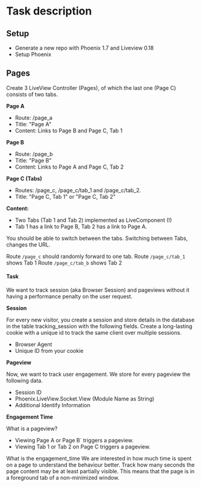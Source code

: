 # Task description


## Setup

* Generate a new repo with Phoenix 1.7 and Liveview 0.18
* Setup Phoenix

## Pages

Create 3 LiveView Controller (Pages), of which the last one (Page C) consists of two tabs.

**Page A**

* Route: /page_a
* Title: "Page A"
* Content: Links to Page B and Page C, Tab 1

**Page B**

* Route: /page_b
* Title: "Page B"
* Content: Links to Page A and Page C, Tab 2

**Page C (Tabs)**

* Routes: /page_c, /page_c/tab_1 and /page_c/tab_2.
* Title: "Page C, Tab 1" or "Page C, Tab 2"

**Content:**

* Two Tabs (Tab 1 and Tab 2) implemented as LiveComponent (!)
* Tab 1 has a link to Page B, Tab 2 has a link to Page A.

You should be able to switch between the tabs.
Switching between Tabs, changes the URL.

Route `/page_c` should randomly forward to one tab.
Route `/page_c/tab_1` shows Tab 1
Route `/page_c/tab_b` shows Tab 2

#### Task

We want to track session (aka Browser Session) and pageviews without it having a performance penalty on the user request.

**Session**

For every new visitor, you create a session and store details in the database in the table tracking_session with the following fields. Create a long-lasting cookie with a unique id to track the same client over multiple sessions.

* Browser Agent
* Unique ID from your cookie

**Pageview**

Now, we want to track user engagement. We store for every pageview the following data.

* Session ID
* Phoenix.LiveView.Socket.View (Module Name as String)
* Additional Identify Information

**Engagement Time**

What is a pageview?

* Viewing Page A or Page B` triggers a pageview.
* Viewing Tab 1 or Tab 2 on Page C triggers a pageview.

What is the engagement_time
We are interested in how much time is spent on a page to understand the behaviour better.
Track how many seconds the page content may be at least partially visible. This means that the page is in a foreground tab of a non-minimized window.
